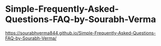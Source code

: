 # Simple-Frequently-Asked-Questions-FAQ-by-Sourabh-Verma   
https://sourabhverma844.github.io/Simple-Frequently-Asked-Questions-FAQ-by-Sourabh-Verma/
